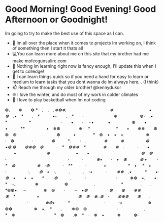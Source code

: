 # Good Morning! Good Evening! Good Afternoon or Goodnight!
Im going to try to make the best use of this space as I can.
- 🔭 Im all over the place when it comes to projects Im working on, I think of something then I start it thats all
- 💻You can learn more about me on this site that my brother had me make mofeogunsulire.com
- 🌱 Nothing Im learning right now is fancy enough, I'll update this when I get to colledge!
- 👯 I can learn things quick so if you need a hand for easy to learn or medium to learn tasks that you dont wanna do Im always here... (I think)
- 📫 Reach me through my older brother! @kennydukor
- ❊ I love the winter, and do most of my work in colder climates
- 🏀 I love to play basketball when Im not coding
  
❆.　　❅　　❆·*　**.　.　.❅❆❅.　　　　　　　　　　❅　　　　　　　
　•　　　❆　.•*　*　　.　*　　　•··　　.　*　　·*　　　　　　　❅
　　　　　❆·　.•　　*　　　　　*　　　　　　　·　　•　　··　··•　　
　•　　　　　❆　　•　　　　　　　　　　　•　　　**　　　　　•　❅❆　　　
　❅·　*　　　　　　*　　•　　❅❅　　❆　　　　　　　　　　❆　❆　　　　　
　　　　❆　　　•　　　　*　❆　•　•　•.　　　　　❅　　　·　❆　　　　·
　　　　*❆*　　　**.　　·　.　　　　❅　　　❅　　　　　❆　　　　•*❆
❆*　　❆❅❆　❆　　　·　*　❆❅❅　*　　　　❅　　*❅*　·　　　·　　•
　　•　　　　　　　*❅　　　　　　•　　•　　　　　　　　　　　　❆　❆　　·
　　　　　　　　　　　　　　·*　　　·　　　❅•　　·　•　❆　　　*❆·•　
　·　　*　❆　　　　　❅　·❆　　　·　**　　　·　　　　•　　　　　*　•
　*　•　　　·　　　　　·.　　❆　•　·.　　　.　　　.　·•　　　·　　
❅❅　.•*　　　*　　•·　　　　　　　　　　　　　　❆　•　　•　•　　*　
　❆　　　.　　　·　　　　　　　·*　　　❅❆　•.　　•·　　　*　··..
　　　　❅　　　　　　❆　　　　　　.　　　　　　*　　　　.　　.　　*❆❆•
　···　　　　❅　❆　　*·　　···　•❆　　　　　❆　　❆　　❅❅　　　　
　❆　*　　　　　•　　　　　　　　　❆　❆　❅..❆　·　　❆❅❆　　❆　　.
　　　　　·　　　　❅❆•　　　*　　　　　　　　·　　　·*•　　　　　　❅　
❆❆　　　　　❅　•.　*　　.　　·❅❆　❆　　　　　　　·　　　　　　.　　
　　　　*　❅　　　　　　　　　*　❆　　.❅　*　·　❅　•　　　❅　　　❆·

<!--
**ZachMoffee/ZachMoffee** is a ✨ _special_ ✨ repository because its `README.md` (this file) appears on your GitHub profile.

Here are some ideas to get you started:

- 🔭 I🏀’m currently working on ...
- 🌱 I’m currently learning ...
- 👯 I’m looking to collaborate on ...
- 🤔 I’m looking for help with ...
- 💬 Ask me about ...
- 📫 How to reach me: ...
- 😄 Pronouns: ...
- ⚡ Fun fact: ...
-->
